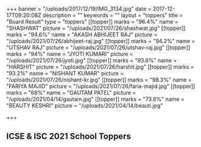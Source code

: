+++
banner = "/uploads/2017/12/19/IMG_3134.jpg"
date = 2017-12-17T09:20:08Z
description = ""
keywords = ""
layout = "toppers"
title = "Board Result"
type = "toppers"
[[topper]]
marks = "96.4%"
name = "SHASHWAT"
picture = "/uploads/2021/07/26/shashwat.jpg"
[[topper]]
marks = "94.6%"
name = "AKASH ABHIJEET RAJ"
picture = "/uploads/2021/07/26/abhijeet-raj.jpg"
[[topper]]
marks = "94.2%"
name = "UTSHAV RAJ"
picture = "/uploads/2021/07/26/utshav-raj.jpg"
[[topper]]
marks = "94%"
name = "JYOTI KUMARI"
picture = "/uploads/2021/07/26/jyoti.jpg"
[[topper]]
marks = "93.6%"
name = "HARSHIT"
picture = "/uploads/2021/07/26/harshit.jpg"
[[topper]]
marks = "93.2%"
name = "NISHANT KUMAR"
picture = "/uploads/2021/07/26/nishant-kr.jpg"
[[topper]]
marks = "98.3%"
name = "FARIYA MAJID"
picture = "/uploads/2021/07/26/faria-majid.jpg"
[[topper]]
marks = "68%"
name = "GAUTAM PATEL"
picture = "/uploads/2021/04/14/gautam.jpg"
[[topper]]
marks = "73.8%"
name = "BEAUTY KESHRI"
picture = "/uploads/2021/04/14/beauti.jpg"

+++
## ICSE & ISC 2021 School Toppers